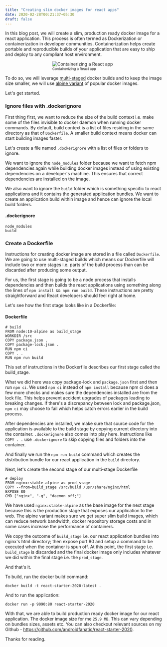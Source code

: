 ```yaml
---
title: "Creating slim docker images for react apps"
date: 2020-02-28T00:21:37+05:30
draft: false
---
```


In this blog post, we will create a slim, production ready docker image for a react application. This process is often termed as Dockerization or containerization in developer communities. Containerization helps create portable and reproducible builds of your application that are easy to ship and deploy to any compliant host environment.

<figure style="width: 40%; margin: auto; display: block; margin-bottom: 8px;">
  <img src="/img/02/react_app.png" title="Containerizing a React app"  >
  <figcaption style="font-size: 11px">
    Containerizing a React app
  <figcaption>
</figure>


To do so, we will leverage <a href="https://docs.docker.com/develop/develop-images/multistage-build/" target="_blank">multi-staged</a> docker builds and to keep the image size smaller, we will use <a href="https://github.com/docker-library/docs/blob/master/.template-helpers/variant-alpine.md" target="_blank">alpine variant</a> of popular docker images.

Let's get started.

### Ignore files with .dockerignore

First thing first, we want to reduce the size of the build context i.e. make some of the files invisible to docker daemon when running docker commands. By default, build context is a list of files residing in the same directory as that of `Dockerfile`. A smaller build context means docker can start building images faster.

Let's create a file named `.dockerignore` with a list of files or folders to ignore. 

We want to ignore the `node_modules` folder because we want to fetch npm dependencies again while building docker images instead of using existing dependencies on a developer's machine. This ensures that correct dependencies are installed on the image.

We also want to ignore the `build` folder which is something specific to react applications and it contains the generated application bundles. We want to create an application build within image and hence can ignore the local build folders.

#### **.dockerignore**
``` 
node_modules
build
```

### Create a Dockerfile

Instructions for creating docker image are stored in a file called `Dockerfile`. We are going to use multi-staged builds which means our Dockerfile will include two or more stages i.e. parts of the build process than can be discarded after producing some output. 

For us, the first stage is going to be a node process that installs dependencies and then builds the react applications using something along the lines of `npm install && npm run build`. These instructions are pretty straightforward and React developers should feel right at home.

Let's see how the first stage looks like in a Dockerfile:


#### **Dockerfile**
```
# build
FROM node:10-alpine as build_stage
WORKDIR /src
COPY package.json .
COPY package-lock.json .
RUN npm ci
COPY . .
RUN npm run build
```

This set of instructions in the Dockerfile describes our first stage called the build_stage.

What we did here was copy package-lock and `package.json` first and then run `npm ci`. We used `npm ci` instead of `npm install` because npm ci does a few more checks and makes sure the dependencies installed are from the lock file. This helps prevent accident upgrades of packages leading to breaking changes. If there's a discrepancy between lock and package.json, `npm ci` may choose to fail which helps catch errors earlier in the build process. 

After dependencies are installed, we make sure that source code for the application is available to the build stage by copying current directory into the container. `.dockerignore` also comes into play here. Instructions like `COPY . .` use `.dockerignore` to skip copying files and folders into the container.

And finally we run the `npm run build` command which creates the distribution bundle for our react application in the `build` directory.

Next, let's create the second stage of our multi-stage Dockerfile

```
# deploy
FROM nginx:stable-alpine as prod_stage
COPY --from=build_stage /src/build /usr/share/nginx/html
EXPOSE 80
CMD ["nginx", "-g", "daemon off;"]
```

We have used `nginx:stable-alpine` as the base image for the next stage because this is the production stage that exposes our application to the web. The alpine variant makes sure we get super slim build images, which can reduce network bandwidth, docker repository storage costs and in some cases increase the performance of containers.

We copy the outcome of `build_stage` i.e. our react application bundles into nginx's html directory; then expose port 80 and setup a command to be executed when the container is spun off. At this point, the first stage i.e. `build_stage` is discarded and the final docker image only includes whatever we did within the final stage i.e. the `prod_stage`.

And that's it.

To build, run the docker build command:

```
docker build -t react-starter-2020:latest .
```

And to run the application:

```
docker run -p 9090:80 react-starter-2020
```

With that, we are able to build production ready docker image for our react application. The docker image size for me  `25.9 MB`. This can vary depending on bundles sizes, assets etc. You can also checkout relevant sources on my Github - https://github.com/androidfanatic/react-starter-2020. 

Thanks for reading.

